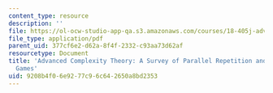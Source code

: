 ```yaml
---
content_type: resource
description: ''
file: https://ol-ocw-studio-app-qa.s3.amazonaws.com/courses/18-405j-advanced-complexity-theory-spring-2016/9208b4f06e9277c96c642650a8bd2353_MIT18_405JS16_ParallelRepetiton.pdf
file_type: application/pdf
parent_uid: 377cf6e2-d62a-8f4f-2332-c93aa73d62af
resourcetype: Document
title: 'Advanced Complexity Theory: A Survey of Parallel Repetition and Projection
  Games'
uid: 9208b4f0-6e92-77c9-6c64-2650a8bd2353
---
```

